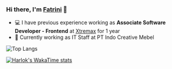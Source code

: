 ### Hi there, I'm [Fatrini](https://fnurrahmah.vercel.app/) 👋 ###

* 💻 I have previous experience working as **Associate Software Developer - Frontend** at [Xtremax](https://www.xtremax.com/) for 1 year
* 🌱 Currently working as IT Staff at PT Indo Creative Mebel


![Top Langs](https://github-readme-stats.vercel.app/api/top-langs/?username=fnurrahmah125&layout=compact&size_weight=0.5&count_weight=0.5&theme=dracula)

[![Harlok's WakaTime stats](https://github-readme-stats.vercel.app/api/wakatime?username=@52f7b113-1b7d-4236-96c6-53541683a7be&layout=compact&theme=dracula)](https://github.com/anuraghazra/github-readme-stats)
